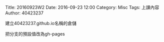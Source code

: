 Title: 20160923W2
Date: 2016-09-23 12:00
Category: Misc
Tags: 上課內容
Author: 40423237
<!-- PELICAN_END_SUMMARY -->
<p>建立40423237.github.io名稱的倉儲</p>

<p>把分支的預設值改為gh-pages</p>

<p></p>
